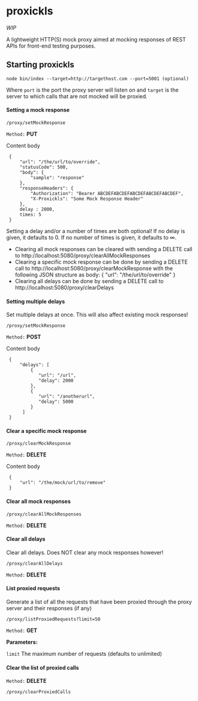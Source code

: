 # proxickls


*WIP*


A lightweight HTTP(S) mock proxy aimed at mocking responses of REST APIs for front-end testing purposes.

## Starting proxickls

``node bin/index --target=http://targethost.com --port=5001 (optional)``

Where ``port`` is the port the proxy server will listen on and ``target`` is the server to which calls that are not mocked will be proxied.


#### Setting a mock response

``/proxy/setMockResponse``

``Method:`` **PUT**

Content body

     {
         "url": "/the/url/to/override",
         "statusCode": 500,
         "body": {
             "sample": "response"
         },
         "responseHeaders": {
             "Authorization": "Bearer ABCDEFABCDEFABCDEFABCDEFABCDEF",
             "X-Proxickls": "Some Mock Response Header"
         },
         delay : 2000,
         times: 5
     }

Setting a delay and/or a number of times are both optional! If no delay is given, it defaults to 0. If no number of times is given, it defaults to ∞.

  * Clearing all mock responses can be cleared with sending a DELETE call to http://localhost:5080/proxy/clearAllMockResponses
  * Clearing a specific mock response can be done by sending a DELETE call to http://localhost:5080/proxy/clearMockResponse with the following JSON structure as body:
     {
         "url": "/the/url/to/override"
     }
  * Clearing all delays can be done by sending a DELETE call to http://localhost:5080/proxy/clearDelays

#### Setting multiple delays

Set multiple delays at once. This will also affect existing mock responses!

``/proxy/setMockResponse``

``Method:`` **POST**

Content body

     {
         "delays": [
             {
                "url": "/url",
                "delay": 2000
             },
             {
                "url": "/anotherurl",
                "delay": 5000
             }
          ]
     }


#### Clear a specific mock response

``/proxy/clearMockResponse``

``Method:`` **DELETE**

Content body

     {
         "url": "/the/mock/url/to/remove"
     }

#### Clear all mock responses

``/proxy/clearAllMockResponses``

``Method:`` **DELETE**

#### Clear all delays

Clear all delays. Does NOT clear any mock responses however!

``/proxy/clearAllDelays``

``Method:`` **DELETE**

#### List proxied requests

Generate a list of all the requests that have been proxied through the proxy server and their responses (if any)

``/proxy/listProxiedRequests?limit=50``

``Method:`` **GET**

**Parameters:**

``limit`` The maximum number of requests (defaults to unlimited)

#### Clear the list of proxied calls

``Method:`` **DELETE**

``/proxy/clearProxiedCalls``

